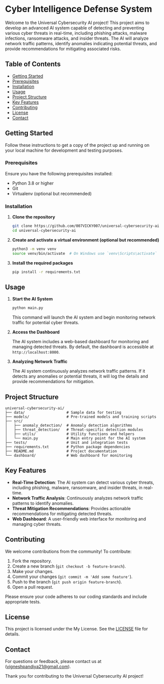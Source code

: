 # Cyber Intelligence Defense System

Welcome to the Universal Cybersecurity AI project! This project aims to develop an advanced AI system capable of detecting and preventing various cyber threats in real-time, including phishing attacks, malware infections, ransomware attacks, and insider threats. The AI will analyze network traffic patterns, identify anomalies indicating potential threats, and provide recommendations for mitigating associated risks.

## Table of Contents

- [Getting Started](#getting-started)
- [Prerequisites](#prerequisites)
- [Installation](#installation)
- [Usage](#usage)
- [Project Structure](#project-structure)
- [Key Features](#key-features)
- [Contributing](#contributing)
- [License](#license)
- [Contact](#contact)

## Getting Started

Follow these instructions to get a copy of the project up and running on your local machine for development and testing purposes.

### Prerequisites

Ensure you have the following prerequisites installed:

- Python 3.8 or higher
- Git
- Virtualenv (optional but recommended)

### Installation

1. **Clone the repository**

   ```bash
   git clone https://github.com/007VICKY007/universal-cybersecurity-ai.git
   cd universal-cybersecurity-ai
   ```

2. **Create and activate a virtual environment (optional but recommended)**

   ```bash
   python3 -m venv venv
   source venv/bin/activate  # On Windows use `venv\Scripts\activate`
   ```

3. **Install the required packages**

   ```bash
   pip install -r requirements.txt
   ```

## Usage

1. **Start the AI System**

   ```bash
   python main.py
   ```

   This command will launch the AI system and begin monitoring network traffic for potential cyber threats.

2. **Access the Dashboard**

   The AI system includes a web-based dashboard for monitoring and managing detected threats. By default, the dashboard is accessible at `http://localhost:8000`.

3. **Analyzing Network Traffic**

   The AI system continuously analyzes network traffic patterns. If it detects any anomalies or potential threats, it will log the details and provide recommendations for mitigation.

## Project Structure

```plaintext
universal-cybersecurity-ai/
├── data/                   # Sample data for testing
├── models/                 # Pre-trained models and training scripts
├── src/
│   ├── anomaly_detection/  # Anomaly detection algorithms
│   ├── threat_detection/   # Threat-specific detection modules
│   ├── utils/              # Utility functions and helpers
│   └── main.py             # Main entry point for the AI system
├── tests/                  # Unit and integration tests
├── requirements.txt        # Python package dependencies
├── README.md               # Project documentation
└── dashboard/              # Web dashboard for monitoring
```

## Key Features

- **Real-Time Detection**: The AI system can detect various cyber threats, including phishing, malware, ransomware, and insider threats, in real-time.
- **Network Traffic Analysis**: Continuously analyzes network traffic patterns to identify anomalies.
- **Threat Mitigation Recommendations**: Provides actionable recommendations for mitigating detected threats.
- **Web Dashboard**: A user-friendly web interface for monitoring and managing cyber threats.

## Contributing

We welcome contributions from the community! To contribute:

1. Fork the repository.
2. Create a new branch (`git checkout -b feature-branch`).
3. Make your changes.
4. Commit your changes (`git commit -m 'Add some feature'`).
5. Push to the branch (`git push origin feature-branch`).
6. Open a pull request.

Please ensure your code adheres to our coding standards and include appropriate tests.

## License

This project is licensed under the My License. See the [LICENSE](LICENSE) file for details.

## Contact

For questions or feedback, please contact us at (vigneshpandiya21@gmail.com).

Thank you for contributing to the Universal Cybersecurity AI project!
